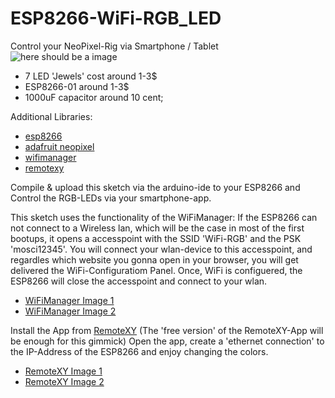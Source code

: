 # ESP8266-WiFi-RGB_LED
Control your NeoPixel-Rig via Smartphone / Tablet
![here should be a image](http://netz-weit.de/img_3072.jpg "ESP8266-01 with 7 RGB-LEDs hooked up")

* 7 LED 'Jewels' cost around 1-3$
* ESP8266-01  around 1-3$
* 1000uF capacitor around 10 cent;

Additional Libraries:
* [esp8266](https://github.com/icsom/ESP8266-WiFi-RGB_LED)
* [adafruit neopixel](https://learn.adafruit.com/adafruit-neopixel-uberguide/arduino-library-installation)
* [wifimanager](https://github.com/tzapu/WiFiManager)
* [remotexy](http://remotexy.com/en/help/how-install-library/)

Compile & upload this sketch via the arduino-ide to your ESP8266 and Control
the RGB-LEDs via your smartphone-app.

This sketch uses the functionality of the WiFiManager:
If the ESP8266 can not connect to a Wireless lan, which will be the case in most
of the first bootups, it opens a accesspoint with the
SSID 'WiFi-RGB' and the PSK 'mosci12345'.
You will connect your wlan-device to this accesspoint, and regardles which website
you gonna open in your browser, you will get delivered the WiFi-Configuratiom Panel.
Once, WiFi is configuered, the ESP8266 will close the accesspoint and connect to
your wlan.
* [WiFiManager Image 1](http://netz-weit.de/img_3088.png)
* [WiFiManager Image 2](http://netz-weit.de/img_3090.png)

Install the App from [RemoteXY](http://remotexy.com/en/download/)
(The 'free version' of the RemoteXY-App will be enough for this gimmick)
Open the app, create a 'ethernet connection' to the IP-Address of the ESP8266
and enjoy changing the colors.
* [RemoteXY Image 1](http://netz-weit.de/img_3092.png)
* [RemoteXY Image 2](http://netz-weit.de/img_3085.png)
